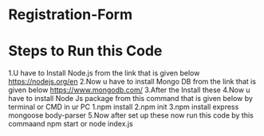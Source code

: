 # Registration-Form

# Steps to Run this Code
1.U have to Install  Node.js from the link that is given below
   https://nodejs.org/en
2.Now u have to install Mongo DB from the link that is given below
   https://www.mongodb.com/
3.After the Install these
4.Now u have to install Node Js package from this command that is given below by terminal or CMD in ur PC 
   1.npm install
   2.npm init
   3.npm install express mongoose body-parser
5.Now after set up these now run this code by this commaand
   npm start or node index.js